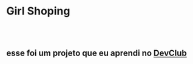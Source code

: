 <h1>Girl Shoping</h1>
<br>
<br>
<h2>esse foi um projeto que eu aprendi no <a href="http://rodolfomori.com.br/devclub">DevClub</a></h2>
